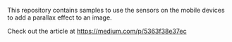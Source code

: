 This repository contains samples to use the sensors on the mobile devices 
to add a parallax effect to an image.

Check out the article at https://medium.com/p/5363f38e37ec
